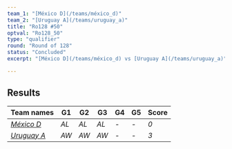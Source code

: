```yaml
---
team_1: "[México D](/teams/méxico_d)"
team_2: "[Uruguay A](/teams/uruguay_a)"
title: "Ro128 #50"
optval: "Ro128_50"
type: "qualifier"
round: "Round of 128"
status: "Concluded"
excerpt: "[México D](/teams/méxico_d) vs [Uruguay A](/teams/uruguay_a)"

---
```

## Results

| Team names | G1 | G2 | G3 | G4 | G5 | Score |
| -- | -- | -- | -- | -- | -- | -- |
| *[México D](/teams/méxico_d)* | *AL* | *AL* | *AL* | *-* | *-* | *0* |
| *[Uruguay A](/teams/uruguay_a)* | *AW* | *AW* | *AW* | *-* | *-* | *3* |
